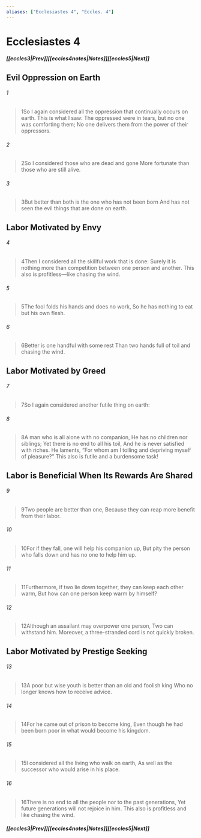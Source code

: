 ```yaml
---
aliases: ["Ecclesiastes 4", "Eccles. 4"]
---
```

# Ecclesiastes 4
##### <span class=arrow-left></span>[[eccles3|Prev]]<span class=navigation-separator></span>[[eccles4notes|Notes]]<span class=navigation-separator></span>[[eccles5|Next]]<span class=arrow-right></span>
## Evil Oppression on Earth
###### 1
><span class=verse-first-poetry>1</span>So I again considered all the oppression that continually occurs on earth.
>This is what I saw:
>The oppressed were in tears, but no one was comforting them;
>No one delivers them from the power of their oppressors.
###### 2
><span class=verse-body-poetry>2</span>So I considered those who are dead and gone
>More fortunate than those who are still alive.
###### 3
><span class=verse-body-poetry>3</span>But better than both is the one who has not been born
>And has not seen the evil things that are done on earth.
## Labor Motivated by Envy
###### 4
><span class=verse-first-poetry>4</span>Then I considered all the skillful work that is done:
>Surely it is nothing more than competition between one person and another.
>This also is profitless—like chasing the wind.
###### 5
><span class=verse-body-poetry>5</span>The fool folds his hands and does no work,
>So he has nothing to eat but his own flesh.
###### 6
><span class=verse-body-poetry>6</span>Better is one handful with some rest
>Than two hands full of toil and chasing the wind.
## Labor Motivated by Greed
###### 7
><span class=verse-first-poetry>7</span>So I again considered another futile thing on earth:
###### 8
><span class=verse-body-poetry>8</span>A man who is all alone with no companion,
>He has no children nor siblings;
>Yet there is no end to all his toil,
>And he is never satisfied with riches.
>He laments, “For whom am I toiling and depriving myself of pleasure?”
>This also is futile and a burdensome task!
## Labor is Beneficial When Its Rewards Are Shared
###### 9
><span class=verse-first-poetry>9</span>Two people are better than one,
>Because they can reap more benefit from their labor.
###### 10
><span class=verse-body-poetry>10</span>For if they fall, one will help his companion up,
>But pity the person who falls down and has no one to help him up.
###### 11
><span class=verse-body-poetry>11</span>Furthermore, if two lie down together, they can keep each other warm,
>But how can one person keep warm by himself?
###### 12
><span class=verse-body-poetry>12</span>Although an assailant may overpower one person,
>Two can withstand him.
>Moreover, a three-stranded cord is not quickly broken.
## Labor Motivated by Prestige Seeking
###### 13
><span class=verse-first-poetry>13</span>A poor but wise youth is better than an old and foolish king
>Who no longer knows how to receive advice.
###### 14
><span class=verse-body-poetry>14</span>For he came out of prison to become king,
>Even though he had been born poor in what would become his kingdom.
###### 15
><span class=verse-body-poetry>15</span>I considered all the living who walk on earth,
>As well as the successor who would arise in his place.
###### 16
><span class=verse-body-poetry>16</span>There is no end to all the people nor to the past generations,
>Yet future generations will not rejoice in him.
>This also is profitless and like chasing the wind.
##### <span class=arrow-left></span>[[eccles3|Prev]]<span class=navigation-separator></span>[[eccles4notes|Notes]]<span class=navigation-separator></span>[[eccles5|Next]]<span class=arrow-right></span>